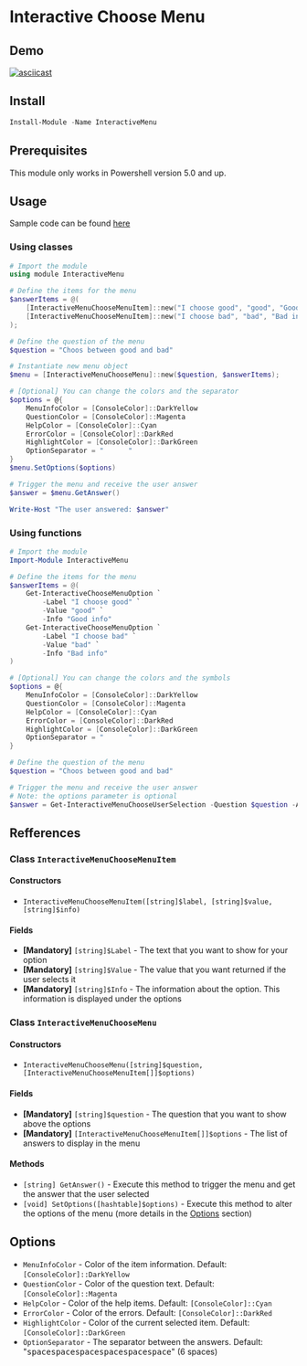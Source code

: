 # Interactive Choose Menu

## Demo

[![asciicast](https://asciinema.org/a/wdIQTAFPqnsu36RECXv8MAXrH.svg)](https://asciinema.org/a/wdIQTAFPqnsu36RECXv8MAXrH)

## Install

```powershell
Install-Module -Name InteractiveMenu
```

## Prerequisites

This module only works in Powershell version 5.0 and up.

## Usage

Sample code can be found [here](sample-choosemenu)

### Using classes

```powershell
# Import the module
using module InteractiveMenu

# Define the items for the menu
$answerItems = @(
    [InteractiveMenuChooseMenuItem]::new("I choose good", "good", "Good info"),
    [InteractiveMenuChooseMenuItem]::new("I choose bad", "bad", "Bad info")
);

# Define the question of the menu
$question = "Choos between good and bad"

# Instantiate new menu object
$menu = [InteractiveMenuChooseMenu]::new($question, $answerItems);

# [Optional] You can change the colors and the separator
$options = @{
    MenuInfoColor = [ConsoleColor]::DarkYellow
    QuestionColor = [ConsoleColor]::Magenta
    HelpColor = [ConsoleColor]::Cyan
    ErrorColor = [ConsoleColor]::DarkRed
    HighlightColor = [ConsoleColor]::DarkGreen
    OptionSeparator = "      "
}
$menu.SetOptions($options)

# Trigger the menu and receive the user answer
$answer = $menu.GetAnswer()

Write-Host "The user answered: $answer"
```

### Using functions

```powershell
# Import the module
Import-Module InteractiveMenu

# Define the items for the menu
$answerItems = @(
    Get-InteractiveChooseMenuOption `
        -Label "I choose good" `
        -Value "good" `
        -Info "Good info"
    Get-InteractiveChooseMenuOption `
        -Label "I choose bad" `
        -Value "bad" `
        -Info "Bad info"
)

# [Optional] You can change the colors and the symbols
$options = @{
    MenuInfoColor = [ConsoleColor]::DarkYellow
    QuestionColor = [ConsoleColor]::Magenta
    HelpColor = [ConsoleColor]::Cyan
    ErrorColor = [ConsoleColor]::DarkRed
    HighlightColor = [ConsoleColor]::DarkGreen
    OptionSeparator = "      "
}

# Define the question of the menu
$question = "Choos between good and bad"

# Trigger the menu and receive the user answer
# Note: the options parameter is optional
$answer = Get-InteractiveMenuChooseUserSelection -Question $question -Answers $answerItems -Options $options
```

## Refferences

### Class `InteractiveMenuChooseMenuItem`

#### Constructors

* `InteractiveMenuChooseMenuItem([string]$label, [string]$value, [string]$info)`

#### Fields

* **[Mandatory]** `[string]$Label` - The text that you want to show for your option
* **[Mandatory]** `[string]$Value` - The value that you want returned if the user selects it
* **[Mandatory]** `[string]$Info` - The information about the option. This information is displayed under the options

### Class `InteractiveMenuChooseMenu`

#### Constructors

* `InteractiveMenuChooseMenu([string]$question, [InteractiveMenuChooseMenuItem[]]$options)`

#### Fields

* **[Mandatory]** `[string]$question` - The question that you want to show above the options
* **[Mandatory]** `[InteractiveMenuChooseMenuItem[]]$options` - The list of answers to display in the menu

#### Methods

* `[string] GetAnswer()` - Execute this method to trigger the menu and get the answer that the user selected
* `[void] SetOptions([hashtable]$options)` - Execute this method to alter the options of the menu (more details in the [Options](#Options) section)

## Options

* `MenuInfoColor` - Color of the item information. Default: `[ConsoleColor]::DarkYellow`
* `QuestionColor` - Color of the question text. Default: `[ConsoleColor]::Magenta`
* `HelpColor` - Color of the help items. Default: `[ConsoleColor]::Cyan`
* `ErrorColor` - Color of the errors. Default: `[ConsoleColor]::DarkRed`
* `HighlightColor` - Color of the current selected item. Default: `[ConsoleColor]::DarkGreen`
* `OptionSeparator` - The separator between the answers. Default: "<kbd>space</kbd><kbd>space</kbd><kbd>space</kbd><kbd>space</kbd><kbd>space</kbd><kbd>space</kbd>" (6 spaces)

